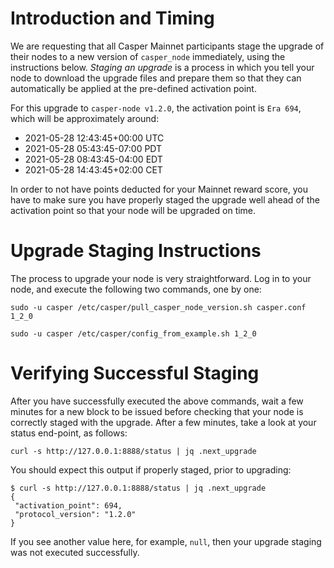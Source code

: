 # Introduction and Timing
We are requesting that all Casper Mainnet participants stage the upgrade of their nodes to a new version of `casper_node` immediately, using the instructions below. _Staging an upgrade_ is a process in which you tell your node to download the upgrade files and prepare them so that they can automatically be applied at the pre-defined activation point.

For this upgrade to `casper-node v1.2.0`, the activation point is `Era 694`, which will be approximately around:

* 2021-05-28 12:43:45+00:00 UTC    
* 2021-05-28 05:43:45-07:00 PDT    
* 2021-05-28 08:43:45-04:00 EDT    
* 2021-05-28 14:43:45+02:00 CET

In order to not have points deducted for your Mainnet reward score, you have to make sure you have properly staged the upgrade well ahead of the activation point so that your node will be upgraded on time.

# Upgrade Staging Instructions
The process to upgrade your node is very straightforward. Log in to your node, and execute the following two commands, one by one:

`sudo -u casper /etc/casper/pull_casper_node_version.sh casper.conf 1_2_0`

`sudo -u casper /etc/casper/config_from_example.sh 1_2_0`

# Verifying Successful Staging
After you have successfully executed the above commands, wait a few minutes for a new block to be issued before checking that your node is correctly staged with the upgrade. After a few minutes, take a look at your status end-point, as follows:

`curl -s http://127.0.0.1:8888/status | jq .next_upgrade`

You should expect this output if properly staged, prior to upgrading:

    $ curl -s http://127.0.0.1:8888/status | jq .next_upgrade
    {
     "activation_point": 694,
     "protocol_version": "1.2.0"
    }

If you see another value here, for example, `null`, then your upgrade staging was not executed successfully.